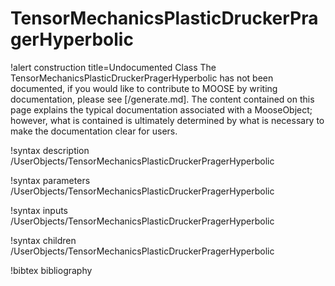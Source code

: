 <!-- MOOSE Documentation Stub: Remove this when content is added. -->

# TensorMechanicsPlasticDruckerPragerHyperbolic

!alert construction title=Undocumented Class
The TensorMechanicsPlasticDruckerPragerHyperbolic has not been documented, if you would like to contribute to MOOSE by
writing documentation, please see [/generate.md]. The content contained on this page explains
the typical documentation associated with a MooseObject; however, what is contained is ultimately
determined by what is necessary to make the documentation clear for users.

!syntax description /UserObjects/TensorMechanicsPlasticDruckerPragerHyperbolic

!syntax parameters /UserObjects/TensorMechanicsPlasticDruckerPragerHyperbolic

!syntax inputs /UserObjects/TensorMechanicsPlasticDruckerPragerHyperbolic

!syntax children /UserObjects/TensorMechanicsPlasticDruckerPragerHyperbolic

!bibtex bibliography
